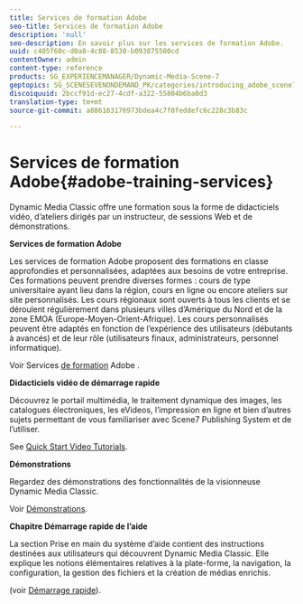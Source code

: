 ```yaml
---
title: Services de formation Adobe
seo-title: Services de formation Adobe
description: 'null'
seo-description: En savoir plus sur les services de formation Adobe.
uuid: c405f60c-d0a8-4c88-8530-b093875500cd
contentOwner: admin
content-type: reference
products: SG_EXPERIENCEMANAGER/Dynamic-Media-Scene-7
geptopics: SG_SCENESEVENONDEMAND_PK/categories/introducing_adobe_scene7
discoiquuid: 2bccf91d-ec27-4cdf-a322-55804b6ba0d3
translation-type: tm+mt
source-git-commit: a886163176973bdea4c7f0feddefc6c228c3b83c

---
```



# Services de formation Adobe{#adobe-training-services}

Dynamic Media Classic offre une formation sous la forme de didacticiels vidéo, d’ateliers dirigés par un instructeur, de sessions Web et de démonstrations.

**Services de formation Adobe**

Les services de formation Adobe proposent des formations en classe approfondies et personnalisées, adaptées aux besoins de votre entreprise. Ces formations peuvent prendre diverses formes : cours de type universitaire ayant lieu dans la région, cours en ligne ou encore ateliers sur site personnalisés. Les cours régionaux sont ouverts à tous les clients et se déroulent régulièrement dans plusieurs villes d’Amérique du Nord et de la zone EMOA (Europe-Moyen-Orient-Afrique). Les cours personnalisés peuvent être adaptés en fonction de l’expérience des utilisateurs (débutants à avancés) et de leur rôle (utilisateurs finaux, administrateurs, personnel informatique).

Voir Services [de formation](https://training.adobe.com/training.html) Adobe [](https://www.adobe.com/go/learn_sc7_trainingrequest_en).

**Didacticiels vidéo de démarrage rapide**

Découvrez le portail multimédia, le traitement dynamique des images, les catalogues électroniques, les eVideos, l’impression en ligne et bien d’autres sujets permettant de vous familiariser avec Scene7 Publishing System et de l’utiliser.

See [Quick Start Video Tutorials](https://marketing.adobe.com/resources/help/en_US/home/index.html#Scene7).

**Démonstrations**

Regardez des démonstrations des fonctionnalités de la visionneuse Dynamic Media Classic.

Voir [Démonstrations](https://www.adobe.com/solutions/web-experience-management/rich-media-assets-demos.html).

**Chapitre Démarrage rapide de l’aide**

La section Prise en main du système d’aide contient des instructions destinées aux utilisateurs qui découvrent Dynamic Media Classic. Elle explique les notions élémentaires relatives à la plate-forme, la navigation, la configuration, la gestion des fichiers et la création de médias enrichis.

(voir [Démarrage rapide](scene7-platform-overview.md)).